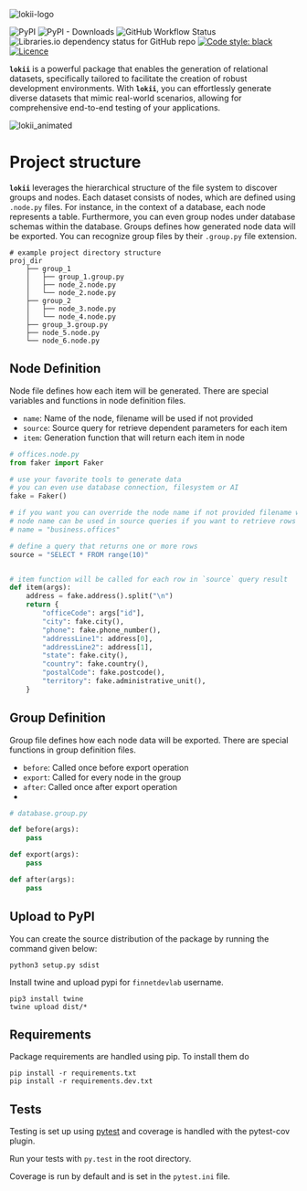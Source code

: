 ![lokii-logo](https://github.com/dorukerenaktas/lokii/assets/20422563/fe774eba-ddd0-4bad-a093-553bb980f54c)

![PyPI](https://img.shields.io/pypi/v/lokii)
![PyPI - Downloads](https://img.shields.io/pypi/dm/lokii)
![GitHub Workflow Status](https://img.shields.io/github/actions/workflow/status/dorukerenaktas/lokii/python-app.yml)
![Libraries.io dependency status for GitHub repo](https://img.shields.io/librariesio/github/dorukerenaktas/lokii)
[![Code style: black](https://img.shields.io/badge/code%20style-black-000000.svg)](https://github.com/psf/black)
[![Licence](https://img.shields.io/pypi/l/lokii.svg)](https://github.com/dorukerenaktas/lokii)

**`lokii`** is a powerful package that enables the generation of relational datasets, specifically tailored to
facilitate the creation of robust development environments. With **`lokii`**, you can effortlessly generate diverse
datasets that mimic real-world scenarios, allowing for comprehensive end-to-end testing of your applications.

![lokii_animated](https://github.com/dorukerenaktas/lokii/assets/20422563/9145c764-2db2-4c16-9019-e1feca323ae8)

# Project structure

**`lokii`** leverages the hierarchical structure of the file system to discover groups and nodes. Each dataset
consists of nodes, which are defined using `.node.py` files. For instance, in the context of a database, each
node represents a table. Furthermore, you can even group nodes under database schemas within the database. Groups
defines how generated node data will be exported. You can recognize group files by their `.group.py` file extension.

```shell
# example project directory structure
proj_dir
    ├── group_1
    │   ├── group_1.group.py
    │   ├── node_2.node.py
    │   └── node_2.node.py
    ├── group_2
    │   ├── node_3.node.py
    │   └── node_4.node.py
    ├── group_3.group.py
    ├── node_5.node.py
    └── node_6.node.py
```

## Node Definition

Node file defines how each item will be generated. There are special variables and functions in node
definition files.
- `name`: Name of the node, filename will be used if not provided
- `source`: Source query for retrieve dependent parameters for each item
- `item`: Generation function that will return each item in node

```python
# offices.node.py
from faker import Faker

# use your favorite tools to generate data
# you can even use database connection, filesystem or AI
fake = Faker()

# if you want you can override the node name if not provided filename will be used
# node name can be used in source queries if you want to retrieve rows that depends on another node
# name = "business.offices"

# define a query that returns one or more rows
source = "SELECT * FROM range(10)"


# item function will be called for each row in `source` query result
def item(args):
    address = fake.address().split("\n")
    return {
        "officeCode": args["id"],
        "city": fake.city(),
        "phone": fake.phone_number(),
        "addressLine1": address[0],
        "addressLine2": address[1],
        "state": fake.city(),
        "country": fake.country(),
        "postalCode": fake.postcode(),
        "territory": fake.administrative_unit(),
    }
```

## Group Definition

Group file defines how each node data will be exported. There are special functions in group definition files.
- `before`: Called once before export operation
- `export`: Called for every node in the group
- `after`: Called once after export operation
- 
```python
# database.group.py

def before(args):
    pass

def export(args):
    pass

def after(args):
    pass
```


## Upload to PyPI

You can create the source distribution of the package by running the command given below:

```shell
python3 setup.py sdist
```

Install twine and upload pypi for `finnetdevlab` username.

```shell
pip3 install twine
twine upload dist/*
```

## Requirements

Package requirements are handled using pip. To install them do

```
pip install -r requirements.txt
pip install -r requirements.dev.txt
```

## Tests

Testing is set up using [pytest](http://pytest.org) and coverage is handled
with the pytest-cov plugin.

Run your tests with ```py.test``` in the root directory.

Coverage is run by default and is set in the ```pytest.ini``` file.
